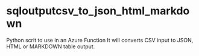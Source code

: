 # sqloutputcsv_to_json_html_markdown
Python scrit to use in an Azure Function
It will converts CSV input to JSON, HTML or MARKDOWN table output. 
